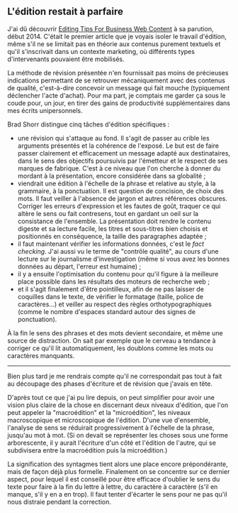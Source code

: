 ## L'édition restait à parfaire

J'ai dû découvrir [Editing Tips For Business Web Content][1] à sa parution, début 2014. C'était le premier article que je voyais isoler le travail d'édition, même s'il ne se limitait pas en théorie aux contenus purement textuels et qu'il s'inscrivait dans un contexte marketing, où différents types d'intervenants pouvaient être mobilisés.

[1]: http://www.smashingmagazine.com/2014/01/14/editing-tips-for-business-web-content/

La méthode de révision présentée n'en fournissait pas moins de précieuses indications permettant de se retrouver mécaniquement avec des contenus de qualité, c'est-à-dire concevoir un message qui fait mouche (typiquement déclencher l'acte d'achat). Pour ma part, je comptais me garder ça sous le coude pour, un jour, en tirer des gains de productivité supplémentaires dans mes écrits unipersonnels.

Brad Shorr distingue cinq tâches d'édition spécifiques :

- une révision qui s'attaque au fond. Il s'agit de passer au crible les arguments présentés et la cohérence de l'exposé. Le but est de faire passer clairement et efficacement un message adapté aux destinataires, dans le sens des objectifs poursuivis par l'émetteur et le respect de ses marques de fabrique. C'est à ce niveau que l'on cherche à donner du mordant à la présentation, encore considérée dans sa globalité ;
- viendrait une édition à l'échelle de la phrase et relative au style, à la grammaire, à la ponctuation. Il est question de concision, de choix des mots. Il faut veiller à l'absence de jargon et autres références obscures. Corriger les erreurs d'expression et les fautes de goût, traquer ce qui altère le sens ou fait contresens, tout en gardant un oeil sur la consistance de l'ensemble. La présentation doit rendre le contenu digeste et sa lecture facile, les titres et sous-titres bien choisis et positionnés en conséquence, la taille des paragraphes adaptée ;
- il faut maintenant vérifier les informations données, c'est le *fact checking*. J'ai aussi vu le terme de "contrôle qualité", au cours d'une lecture sur le journalisme d'investigation (même si vous avez les bonnes données au départ, l'erreur est humaine) ;
- il y a ensuite l'optimisation du contenu pour qu'il figure à la meilleure place possible dans les résultats des moteurs de recherche web ;
- et il s'agit finalement d'être pointilleux, afin de ne pas laisser de coquilles dans le texte, de vérifier le formatage (taille, police de caractères...) et veiller au respect des règles orthotypographiques (comme le nombre d'espaces standard autour des signes de ponctuation).

À la fin le sens des phrases et des mots devient secondaire, et même une source de distraction. On sait par exemple que le cerveau a tendance à corriger ce qu'il lit automatiquement, les doublons comme les mots ou caractères manquants.

***

Bien plus tard je me rendrais compte qu'il ne correspondait pas tout à fait au découpage des phases d'écriture et de révision que j'avais en tête.

D'après tout ce que j'ai pu lire depuis, on peut simplifier pour avoir une vision plus claire de la chose en discernant deux niveaux d'édition, que l'on peut appeler la "macroédition" et la "microédition", les niveaux macroscopique et microscopique de l'édition.  D'une vue d'ensemble, l'analyse de sens se réduirait progressivement à l'échelle de la phrase, jusqu'au mot à mot. (Si on devait se représenter les choses sous une forme arborescente, il y aurait l'écriture d'un côté et l'édition de l'autre, qui se subdivisera entre la macroédition puis la microédition.)

La signification des syntagmes tient alors une place encore prépondérante, mais de façon déjà plus formelle. Finalement on se concentre sur ce dernier aspect, pour lequel il est conseillé pour être efficace d'oublier le sens du texte pour faire à la fin du lettre à lettre, du caractère à caractère (s'il en manque, s'il y en a en trop).  Il faut tenter d'écarter le sens pour ne pas qu'il nous distraie pendant la correction.
